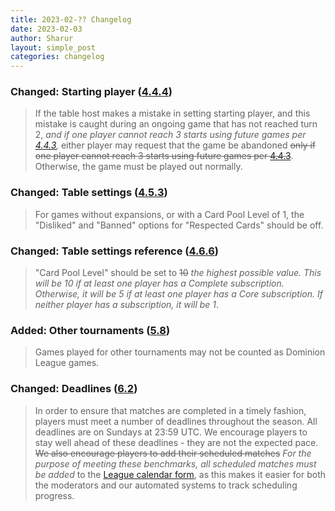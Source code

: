 ```yaml
---
title: 2023-02-?? Changelog
date: 2023-02-03
author: Sharur
layout: simple_post
categories: changelog
---
```

### Changed: Starting player ([4.4.4](/rules#4.4.4))

> If the table host makes a mistake in setting starting player, and this mistake is caught during an ongoing game that has not reached turn 2, *and if one player cannot reach 3 starts using future games per [4.4.3](#4.4.3),* either player may request that the game be abandoned ~~only if one player cannot reach 3 starts using future games per [4.4.3](#4.4.3)~~. Otherwise, the game must be played out normally.

### Changed: Table settings ([4.5.3](/rules#4.5.3))

> For games without expansions, or with a Card Pool Level of 1, the "Disliked" and "Banned" options for "Respected Cards" should be off.

### Changed: Table settings reference ([4.6.6](/rules#4.6.6))

> "Card Pool Level" should be set to ~~10~~ *the highest possible value. This will be 10 if at least one player has a Complete subscription. Otherwise, it will be 5 if at least one player has a Core subscription. If neither player has a subscription, it will be 1*.

### Added: Other tournaments ([5.8](/rules#5.8))

> Games played for other tournaments may not be counted as Dominion League games.

### Changed: Deadlines ([6.2](/rules#6.2))

> In order to ensure that matches are completed in a timely fashion, players must meet a number of deadlines throughout the season. All deadlines are on Sundays at 23:59 UTC. We encourage players to stay well ahead of these deadlines - they are not the expected pace. ~~We also encourage players to add their scheduled matches~~ *For the purpose of meeting these benchmarks, all scheduled matches must be added* to the [League calendar form](/calendar/form), as this makes it easier for both the moderators and our automated systems to track scheduling progress.